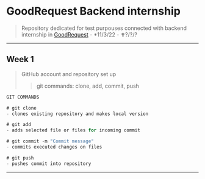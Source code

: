 # GoodRequest Backend internship

> Repository dedicated for test purpouses connected with backend internship in [GoodRequest](https://www.goodrequest.com) - *11/3/22 - ✟?/?/? 

---

## Week 1

> GitHub account and repository set up
>> git commands: clone, add, commit, push 

```cs
GIT COMMANDS

# git clone
- clones existing repository and makes local version

# git add
- adds selected file or files for incoming commit

# git commit -m "Commit message"
- commits executed changes on files

# git push
- pushes commit into repository
```

--- 


